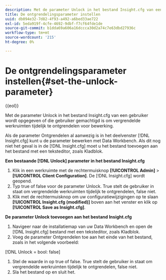 ```yaml
---
description: Met de parameter Unlock in het bestand Insight.cfg van een gebruiker wordt opgegeven of die gebruiker gemachtigd is om vergrendelde werkruimten tijdelijk te ontgrendelen voor bewerking.
title: De ontgrendelingsparameter instellen
uuid: db094e32-7d82-4f93-a492-a6bed33ae722
exl-id: 5eda919f-4cfe-4692-9dbf-f7cf64fde1de
source-git-commit: b1dda69a606a16dccca30d2a74c7e63dbd27936c
workflow-type: tm+mt
source-wordcount: '215'
ht-degree: 0%

---
```


# De ontgrendelingsparameter instellen{#set-the-unlock-parameter}

{{eol}}

Met de parameter Unlock in het bestand Insight.cfg van een gebruiker wordt opgegeven of die gebruiker gemachtigd is om vergrendelde werkruimten tijdelijk te ontgrendelen voor bewerking.

Als de parameter Ontgrendelen al aanwezig is in het deelvenster [!DNL Insight.cfg] kunt u de parameter bewerken met Data Workbench. Als dit nog niet het geval is in de [!DNL Insight.cfg] moet u het bestand toevoegen aan het bestand met een teksteditor, zoals Kladblok.

**Een bestaande [!DNL Unlock] parameter in het bestand Insight.cfg**

1. Klik in een werkruimte met de rechtermuisknop **[!UICONTROL Admin]** > **[!UICONTROL Client Configuration]**. De [!DNL Insight.cfg] wordt geopend.
1. Typ true of false voor de parameter Unlock. True stelt de gebruiker in staat om vergrendelde werkruimten tijdelijk te ontgrendelen, false niet.
1. Klik met de rechtermuisknop om uw configuratiewijzigingen op te slaan **[!UICONTROL Insight.cfg (modified)]** boven aan het venster en klik op **[!UICONTROL Save as Insight.cfg]**.

**De parameter Unlock toevoegen aan het bestand Insight.cfg**

1. Navigeer naar de installatiemap van uw Data Workbench en open de [!DNL Insight.cfg] bestand met een teksteditor, zoals Kladblok.
1. Voeg de parameter Ontgrendelen toe aan het einde van het bestand, zoals in het volgende voorbeeld:

[!DNL Unlock = bool: false]

1. Stel de waarde in op true of false. True stelt de gebruiker in staat om vergrendelde werkruimten tijdelijk te ontgrendelen, false niet.
1. Sla het bestand op en sluit het.
